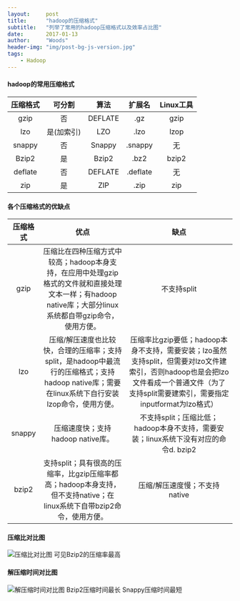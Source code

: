 ```yaml
---
layout:     post
title:      "hadoop的压缩格式"
subtitle:   "列举了常用的hadoop压缩格式以及效率占比图"
date:       2017-01-13
author:     "Woods"
header-img: "img/post-bg-js-version.jpg"
tags:
    - Hadoop
---
```




####  hadoop的常用压缩格式

 压缩格式 | 可分割 | 算法 | 扩展名 | Linux工具
 :-: | :-: | :-: | :-: | :-: 
 gzip | 否 | DEFLATE | .gz | gzip 
 lzo | 是(加索引) | LZO | .lzo | lzop 
 snappy | 否 | Snappy | .snappy | 无 
 Bzip2 | 是 | Bzip2 | .bz2 | bzip2 
 deflate | 否 | DEFLATE | .deflate | 无 
 zip | 是 | ZIP | .zip | zip 


####  各个压缩格式的优缺点

 压缩格式 | 优点 | 缺点
 :-: | :-: | :-: 
 gzip | 压缩比在四种压缩方式中较高；hadoop本身支持，在应用中处理gzip格式的文件就和直接处理文本一样；有hadoop native库；大部分linux系统都自带gzip命令，使用方便。 | 不支持split
 lzo | 压缩/解压速度也比较快，合理的压缩率；支持split，是hadoop中最流行的压缩格式；支持hadoop native库；需要在linux系统下自行安装lzop命令，使用方便。 | 	压缩率比gzip要低；hadoop本身不支持，需要安装；lzo虽然支持split，但需要对lzo文件建索引，否则hadoop也是会把lzo文件看成一个普通文件（为了支持split需要建索引，需要指定inputformat为lzo格式）	
 snappy | 压缩速度快；支持hadoop native库。 |	不支持split；压缩比低；hadoop本身不支持，需要安装；linux系统下没有对应的命令d. bzip2
 bzip2 | 支持split；具有很高的压缩率，比gzip压缩率都高；hadoop本身支持，但不支持native；在linux系统下自带bzip2命令，使用方便。| 压缩/解压速度慢；不支持native


#### 压缩比对比图
![压缩比对比图](https://wsjwoods.github.io/img/in-post/yasuo2.png)
可见Bzip2的压缩率最高

#### 解压缩时间对比图
![解压缩时间对比图](https://wsjwoods.github.io/img/in-post/yasuo3.png)
Bzip2压缩时间最长
Snappy压缩时间最短




